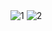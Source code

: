 <img  alt="1" src="https://github.com/user-attachments/assets/00abfc5d-8cd9-4ed7-89d3-054e9b4b0c88" />

<img  alt="2" src="https://github.com/user-attachments/assets/df6c29f8-a7ec-4ae9-b604-eed494ad8d3e" />
